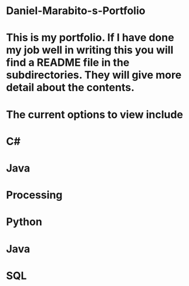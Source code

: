 # Daniel-Marabito-s-Portfolio
# This is my portfolio. If I have done my job well in writing this you will find a README file in the subdirectories. They will give more detail about the contents.

# The current options to view include
# C#
# Java
# Processing
# Python
# Java
# SQL
